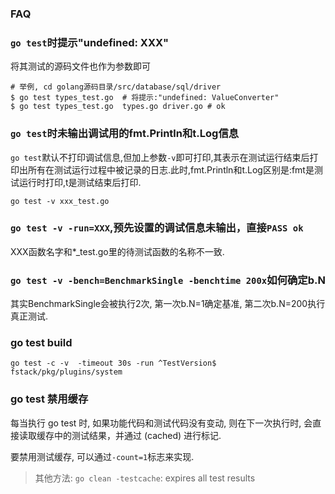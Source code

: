 ### FAQ

### `go test`时提示"undefined: XXX"

将其测试的源码文件也作为参数即可

```shell
# 举例, cd golang源码目录/src/database/sql/driver
$ go test types_test.go  # 将提示:"undefined: ValueConverter"
$ go test types_test.go  types.go driver.go # ok
```

### `go test`时未输出调试用的fmt.Println和t.Log信息

`go test`默认不打印调试信息,但加上参数`-v`即可打印,其表示在测试运行结束后打印出所有在测试运行过程中被记录的日志.此时,fmt.Println和t.Log区别是:fmt是测试运行时打印,t是测试结束后打印.


	go test -v xxx_test.go

### `go test -v -run=XXX`,预先设置的调试信息未输出，直接`PASS ok`

XXX函数名字和*_test.go里的待测试函数的名称不一致.


### `go test -v -bench=BenchmarkSingle -benchtime 200x`如何确定b.N
其实BenchmarkSingle会被执行2次, 第一次b.N=1确定基准, 第二次b.N=200执行真正测试.

### go test build
`go test -c -v  -timeout 30s -run ^TestVersion$ fstack/pkg/plugins/system`

### go test 禁用缓存
每当执行 go test 时, 如果功能代码和测试代码没有变动, 则在下一次执行时, 会直接读取缓存中的测试结果，并通过 (cached) 进行标记.

要禁用测试缓存, 可以通过`-count=1`标志来实现.

> 其他方法: `go clean -testcache`: expires all test results